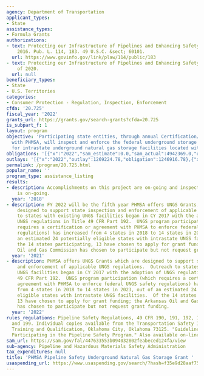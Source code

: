 ```yaml
---
agency: Department of Transportation
applicant_types:
- State
assistance_types:
- Formula Grants
authorizations:
- text: Protecting our Infrastructure of Pipelines and Enhancing Safety Act (PIPES)
    2016. Pub. L. 114, 183. 49 U.S.C. &sect; 60101.
  url: https://www.govinfo.gov/link/plaw/114/public/183
- text: Protecting our Infrastructure of Pipelines and Enhancing Safety (PIPES) Act
    of 2020.
  url: null
beneficiary_types:
- State
- U.S. Territories
categories:
- Consumer Protection - Regulation, Inspection, Enforcement
cfda: '20.725'
fiscal_year: '2022'
grants_url: https://grants.gov/search-grants?cfda=20.725
is_subpart_f: 1
layout: program
objective: 'Participating state entities, through annual Certification/Agreements
  with PHMSA, will inspect and enforce the federal underground storage regulations
  for intrastate underground natural gas storage facilities located within the state. '
obligations: '[{"x":"2022","sam_estimate":0.0,"sam_actual":4942369.0,"usa_spending_actual":5033298.0},{"x":"2023","sam_estimate":3883735.0,"sam_actual":0.0,"usa_spending_actual":-6285847.0},{"x":"2024","sam_estimate":5000000.0,"sam_actual":0.0,"usa_spending_actual":2411105.78}]'
outlays: '[{"x":"2022","outlay":1269224.78,"obligation":1246916.78},{"x":"2023","outlay":3588426.0,"obligation":2502121.0},{"x":"2024","outlay":346570.0,"obligation":3834836.0}]'
permalink: /program/20.725.html
popular_name: ''
program_type: assistance_listing
results:
- description: Accomplishments on this project are on-going and inspection data collection
    is on-going.
  year: '2018'
- description: FY 2022 will be the fifth year PHMSA offers UNGS Grants, which are
    designed to support state inspection and enforcement of applicable UNGS regulations.  Outreach
    to states with existing UNGS facilities began in CY 2017 with the adoption of
    UNGS regulations in Title 49 CFR Part 192.  UNGS program participation (which
    requires a certification or agreement with PHMSA to enforce federal UNGS safety
    regulations) has increased from 4 states in 2018 to 14 states in 2022, out of
    an estimated 24 potentially eligible states with intrastate UNGS facilities.  Of
    the 14 states participating, 13 have chosen to apply for grant funding; the Arkansas
    Oil and Gas Commission has chosen to participate but not request grant funding.
  year: '2021'
- description: PHMSA offers UNGS Grants which are designed to support state inspection
    and enforcement of applicable UNGS regulations.  Outreach to states with existing
    UNGS facilities began in CY 2017 with the adoption of UNGS regulations in Title
    49 CFR Part 192.  UNGS program participation (which requires a certification or
    agreement with PHMSA to enforce federal UNGS safety regulations) has increased
    from 4 states in 2018 to 14 states in 2023, out of an estimated 24 potentially
    eligible states with intrastate UNGS facilities.  Of the 14 states participating,
    13 have chosen to apply for grant funding; the Arkansas Oil and Gas Commission
    has chosen to participate but not request grant funding.
  year: '2022'
rules_regulations: Pipeline Safety Regulations, 49 CFR 190, 191, 192, 193, 195, 198
  and 199. Individual copies available from the Transportation Safety Institute, PHMSA
  Training and Qualification, Oklahoma City, Oklahoma 73125. "Guidelines for States
  Participating in the Pipeline Safety Program." Also available on-line at http://www.ecfr.gov/cgi-bin/text-idx?tpl=/ecfrbrowse/Title49/49tab_02.tpl
sam_url: https://sam.gov/fal/447633553b094032802feabeced124fa/view
sub-agency: Pipeline and Hazardous Materials Safety Administration
tax_expenditures: null
title: 'PHMSA Pipeline Safety Underground Natural Gas Storage Grant '
usaspending_url: https://www.usaspending.gov/search/?hash=f35e9d28aaf75cb3a3127568c6ec1928
---
```

